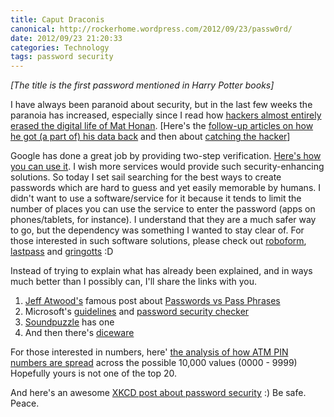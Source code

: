```yaml
---
title: Caput Draconis
canonical: http://rockerhome.wordpress.com/2012/09/23/passw0rd/
date: 2012/09/23 21:20:33
categories: Technology
tags: password security
---
```

_[The title is the first password mentioned in Harry Potter books]_

I have always been paranoid about security, but in the last few weeks the paranoia has increased, especially since I read how [hackers almost entirely erased the digital life of Mat Honan](http://www.wired.com/gadgetlab/2012/08/apple-amazon-mat-honan-hacking/all/).<span class="more"></span> [Here's the [follow-up articles on how he got (a part of) his data back](http://www.wired.com/gadgetlab/2012/08/mat-honan-data-recovery/all/) and then about [catching the hacker](http://www.wired.com/gadgetlab/2012/09/cosmo-the-god-who-fell-to-earth/all/)]

Google has done a great job by providing two-step verification. [Here's how you can use it](http://support.google.com/accounts/bin/answer.py?hl=en&answer=180744). I wish more services would provide such security-enhancing solutions. So today I set sail searching for the best ways to create passwords which are hard to guess and yet easily memorable by humans. I didn't want to use a software/service for it because it tends to limit the number of places you can use the service to enter the password (apps on phones/tablets, for instance). I understand that they are a much safer way to go, but the dependency was something I wanted to stay clear of. For those interested in such software solutions, please check out [roboform](http://www.roboform.com), [lastpass](https://lastpass.com) and [gringotts](http://directory.fsf.org/wiki/Gringotts) :D

Instead of trying to explain what has already been explained, and in ways much better than I possibly can, I'll share the links with you. 

  1. [Jeff Atwood's](http://twitter.com/codinghorror) famous post about [Passwords vs Pass Phrases](http://www.codinghorror.com/blog/2005/07/passwords-vs-pass-phrases.html)
  2. Microsoft's [guidelines](http://www.microsoft.com/security/online-privacy/passwords-create.aspx) and [password security checker](https://www.microsoft.com/security/pc-security/password-checker.aspx)
  3. [Soundpuzzle](http://www.soundpuzzle.com/passwords.html) has one
  4. And then there's [diceware](http://world.std.com/~reinhold/diceware.html)


For those interested in numbers, here' [the analysis of how ATM PIN numbers are spread](http://www.datagenetics.com/blog/september32012/index.html) across the possible 10,000 values (0000 - 9999) Hopefully yours is not one of the top 20.

And here's an awesome [XKCD post about password security](http://xkcd.com/936/) :) Be safe. Peace.